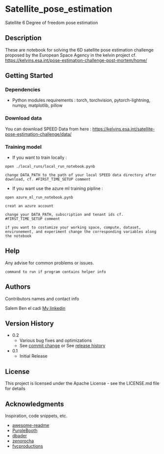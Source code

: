 # Satellite_pose_estimation

Satellite 6 Degree of freedom pose estimation 

## Description

These are notebook for solving the 6D satellite pose estimation challenge proposed by the European Space Agency in the kelvin project cf. https://kelvins.esa.int/pose-estimation-challenge-post-mortem/home/

## Getting Started

### Dependencies

* Python modules requirements  : 
		torch, 
		torchvision, 
		pytorch-lightning, 
		numpy, 
		matplotlib, 
		pillow 

### Download data 

You can download SPEED Data from here : https://kelvins.esa.int/satellite-pose-estimation-challenge/data/

### Training model
 
* If you want to train locally : 
```
open ./local_runs/local_run_notebook.pynb
```
```
change DATA_PATH to the path of your local SPEED data directory after download, cf. #FIRST_TIME_SETUP comment 
```
* If you want use the azure ml training pipline : 
```
open azure_ml_run_notebook.pynb
```
```
creat an azure account 
```
```
change your DATA_PATH, subscription and tenant ids cf. #FIRST_TIME_SETUP comment 
```
```
if you want to costumize your working space, compute, dataset, environement, and experiment change the corresponding variables along the notebook 
```

## Help

Any advise for common problems or issues.
```
command to run if program contains helper info
```

## Authors

Contributors names and contact info

Salem Ben el cadi 
[My linkedin](https://www.linkedin.com/in/salem-benelcadi-ba6a7398/)

## Version History

* 0.2
    * Various bug fixes and optimizations
    * See [commit change]() or See [release history]()
* 0.1
    * Initial Release

## License

This project is licensed under the Apache License - see the LICENSE.md file for details

## Acknowledgments

Inspiration, code snippets, etc.
* [awesome-readme](https://github.com/matiassingers/awesome-readme)
* [PurpleBooth](https://gist.github.com/PurpleBooth/109311bb0361f32d87a2)
* [dbader](https://github.com/dbader/readme-template)
* [zenorocha](https://gist.github.com/zenorocha/4526327)
* [fvcproductions](https://gist.github.com/fvcproductions/1bfc2d4aecb01a834b46)



 
